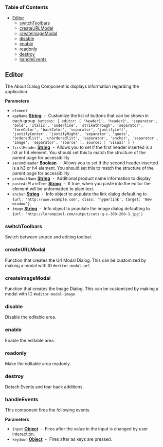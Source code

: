 <!-- Generated by documentation.js. Update this documentation by updating the source code. -->

### Table of Contents

-   [Editor](#editor)
    -   [switchToolbars](#switchtoolbars)
    -   [createURLModal](#createurlmodal)
    -   [createImageModal](#createimagemodal)
    -   [disable](#disable)
    -   [enable](#enable)
    -   [readonly](#readonly)
    -   [destroy](#destroy)
    -   [handleEvents](#handleevents)

## Editor

The About Dialog Component is displays information regarding the application.

**Parameters**

-   `element`  
-   `appName` **[String](https://developer.mozilla.org/en-US/docs/Web/JavaScript/Reference/Global_Objects/String)**  -  Customize the list of buttons that can be shown in each group.  `buttons: {
    editor: [
    'header1', 'header2',
    'separator', 'bold', 'italic', 'underline', 'strikethrough',
    'separator', 'foreColor', 'backColor',
    'separator', 'justifyLeft', 'justifyCenter', 'justifyRight',
    'separator', 'quote', 'orderedlist', 'unorderedlist',
    'separator', 'anchor',
    'separator', 'image',
    'separator', 'source'
    ],
    source: [
    'visual'
    ]
    }`
-   `firstHeader` **[String](https://developer.mozilla.org/en-US/docs/Web/JavaScript/Reference/Global_Objects/String)**  -  Allows you to set if the first header inserted is a h3 or h4 element. You should set this to match the structure of the parent page for accessibility
-   `secondHeader` **[Boolean](https://developer.mozilla.org/en-US/docs/Web/JavaScript/Reference/Global_Objects/Boolean)**  -  Allows you to set if the second header inserted is a h3 or h4 element. You should set this to match the structure of the parent page for accessibility
-   `productName` **[String](https://developer.mozilla.org/en-US/docs/Web/JavaScript/Reference/Global_Objects/String)**  -  Additional product name information to display
-   `pasteAsPlainText` **[String](https://developer.mozilla.org/en-US/docs/Web/JavaScript/Reference/Global_Objects/String)**  -  If true, when you paste into the editor the element will be unformatted to plain text.
-   `anchor` **[String](https://developer.mozilla.org/en-US/docs/Web/JavaScript/Reference/Global_Objects/String)**  -  Info object to populate the link dialog defaulting to `{url: 'http://www.example.com', class: 'hyperlink', target: 'New window'},`
-   `image` **[String](https://developer.mozilla.org/en-US/docs/Web/JavaScript/Reference/Global_Objects/String)**  -  Info object to populate the image dialog defaulting to `{url: 'http://lorempixel.com/output/cats-q-c-300-200-3.jpg'}`

### switchToolbars

Switch between source and editing toolbar.

### createURLModal

Function that creates the Url Modal Dialog. This can be customized by making a modal with ID `#editor-modal-url`

### createImageModal

Function that creates the Image Dialog. This can be customized by making a modal with ID `#editor-modal-image`

### disable

Disable the editable area.

### enable

Enable the editable area.

### readonly

Make the editable area readonly.

### destroy

Detach Events and tear back additions.

### handleEvents

This component fires the following events.

**Parameters**

-   `input` **[Object](https://developer.mozilla.org/en-US/docs/Web/JavaScript/Reference/Global_Objects/Object)**  -  Fires after the value in the input is changed by user interaction.
-   `keydown` **[Object](https://developer.mozilla.org/en-US/docs/Web/JavaScript/Reference/Global_Objects/Object)**  -  Fires after as keys are pressed.
